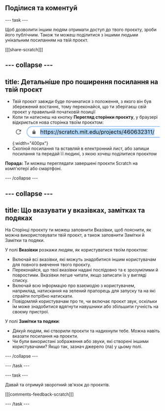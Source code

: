 ## Поділися та коментуй

--- task ---

Щоб дозволити іншим людям отримати доступ до твого проєкту, зроби його публічним. Також ти можеш поділитися з іншими людьми унікальним посиланням на твій проєкт.

[[[share-scratch]]]

--- collapse ---
---
title: Детальніше про поширення посилання на твій проєкт
---

+ Твій проєкт завжди буде починатися з положення, з якого він був збережений востаннє, тому переконайся, що ти зберігаєш свій проєкт у правильній початковій позиції
+ Коли ти натиснеш на кнопку **Перегляд сторінки проєкту**, у браузері відкриється нова сторінка твоїм проєктом: ![A web address.](images/from-me-webaddress.png){:width="400px"}
+ Скопіюй посилання та вставляй в електронний лист, або запиши посилання та передай її людині, з якою хочеш поділитися проєктом

**Порада:** Ти можеш переглядати завершені проєкти Scratch на комп'ютері або смартфоні.

--- /collapse ---

--- collapse ---
---
title: Що вказувати у вказівках, замітках та подяках
---

На Сторінці проєкту ти можеш заповнити Вказівки, щоб пояснити, як можна використовувати твій проєкт, а також заповнити Замітки й Замітки та подяки.

У полі **Вказівки** розкажи людям, як користуватися твоїм проєктом:
+ Включай всі вказівки, які можуть знадобитися іншим користувачам для повного вивчення твого проєкту.
+ Переконайся, що твої вказівки надані послідовно та є зрозумілими й повростими. Вказівки легше читати, якщо записати їх у вигляді списку.
+ Включай всю інформацію про взаємодію з користувачем, наприклад, натискання на зелений прапорець для запуску та на які спрайти потрібно натискати.
+ Повідомляй користувачам про те, чи включає проєкт звук, оскільки їм може знадобитися вдягнути навушники або збільшити гучність на своєму пристрої.

У полі **Замітки та подяки**:
+ Дякуй людям, які створили проєкти та надихнули тебе. Можна навіть вказати посилання на проєкти.
+ Чи були використані зображення або звуки, які створені іншими користувачами? Якщо так, зазнач джерело (ла) у цьому полі.

--- /collapse ---

--- /task ---

--- task ---

Давай та отримуй зворотний зв'язок до проєктів.

[[[comments-feedback-scratch]]]

--- /task ---


